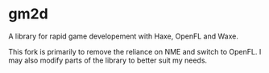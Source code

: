 gm2d
====
A library for rapid game developement with Haxe, OpenFL and Waxe.

This fork is primarily to remove the reliance on NME and switch to OpenFL. I may also modify parts of the library to better suit my needs.
